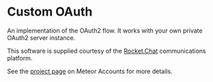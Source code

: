 # Custom OAuth

An implementation of the OAuth2 flow. It works with your own private OAuth2 server instance.

This software is supplied courtesy of the [Rocket.Chat](https://ekt.ai/)  communications platform.

See the [project page](https://www.meteor.com/accounts) on Meteor Accounts for more details.
